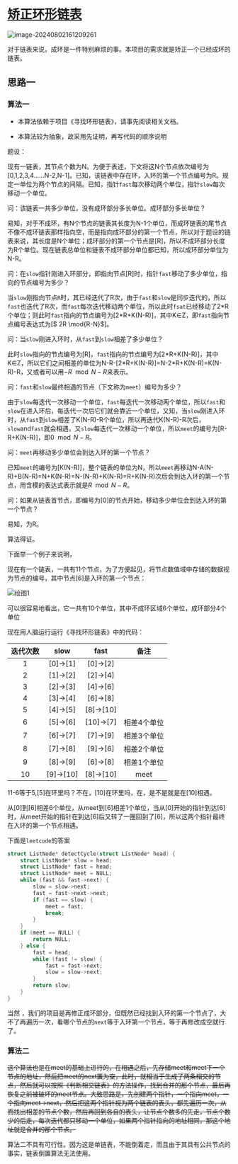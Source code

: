 # [矫正环形链表](https://leetcode.cn/problems/linked-list-cycle-ii/description/)

![image-20240802161209261](https://md-wind.oss-cn-nanjing.aliyuncs.com/md/202408021612520.png)

对于链表来说，成环是一件特别麻烦的事。本项目的需求就是矫正一个已经成环的链表。

## 思路一



### 算法一

- 本算法依赖于项目《寻找环形链表》，请事先阅读相关文档。

- 本算法较为抽象，故采用先证明，再写代码的顺序说明

题设：

现有一链表，其节点个数为N。为便于表述，下文将这N个节点依次编号为[0,1,2,3,4……N-2,N-1]。已知，该链表中存在环，入环的第一个节点编号为R。规定一单位为两个节点的间隔。已知，指针`fast`每次移动两个单位，指针`slow`每次移动一个单位。

问：该链表一共多少单位，没有成环部分多长单位。成环部分多长单位？

易知，对于不成环，有N个节点的链表其长度为N-1个单位，而成环链表的尾节点不像不成环链表那样指向空，而是指向成环部分的第一个节点，所以对于题设的链表来说，其长度是N个单位；成环部分的第一个节点是[R]，所以不成环部分长度为R个单位。现在链表总单位和链表不成环部分单位都已知，所以成环部分单位为N-R。

问：在`slow`指针刚进入环部分，即指向节点[R]时，指针`fast`移动了多少单位，指向的节点编号为多少？

当`slow`刚指向节点`R`时，其已经迭代了R次，由于`fast`和`slow`是同步迭代的，所以`fast`也迭代了R次，而`fast`每次迭代移动两个单位，所以此时`fsat`已经移动了2*R个单位；则此时`fast`指向的节点编号为[2\*R+K(N-R)]，其中K∈Z，即`fast`指向节点编号表达式为[$ 2R \mod{R-N}$]。

问：当`slow`刚进入环时，从`fast`到`slow`相差了多少单位？

此时`slow`指向的节点编号为[R]，`fast`指向的节点编号为[2\*R+K(N-R)]，其中K∈Z，所以它们之间相差的单位为N-R-[2\*R+K(N-R)]=N-2*R+K(N-R)=K(N-R)-R，又或者可以用$-R \mod{N-R}$来表示。

问：`fast`和`slow`最终相遇的节点（下文称为`meet`）编号为多少？

由于`slow`每迭代一次移动一个单位，`fast`每迭代一次移动两个单位，所以`fast`和`slow`在进入环后，每迭代一次后它们就会靠近一个单位，又知，当`slow`刚进入环时，从`fast`到`slow`相差了K(N-R)-R个单位，所以再迭代K(N-R)-R次后，`slow`and`fast`就会相遇，又`slow`每迭代一次移动一个单位，所以`meet`的编号为[R-R+K(N-R)]，即$0 \mod {N-R}$。

问：`meet`再移动多少单位会到达入环的第一个节点？

已知`meet`的编号为[K(N-R)]，整个链表的单位为N，所以`meet`再移动N-A(N-R)+B(N-R)=N+K(N-R)=N-(N-R)+K(N-R)=R+K(N-R)次后会到达入环的第一个节点，用含模的表达式表示就是$R \mod{N-R}$。

问：如果从链表首节点，即编号为[0]的节点开始，移动多少单位会到达入环的第一个节点？

易知，为R。

算法得证。

下面举一个例子来说明，

现在有一个链表，一共有11个节点，为了方便起见，将节点数值域中存储的数据视为节点的编号，其中节点[6]是入环的第一个节点：

![绘图1](https://md-wind.oss-cn-nanjing.aliyuncs.com/md/202408061641643.png)

可以很容易地看出，它一共有10个单位，其中不成环区域6个单位，成环部分4个单位

现在用人脑运行运行《寻找环形链表》中的代码：

| 迭代次数 |   slow    |   fast    |    备注     |
| :------: | :-------: | :-------: | :---------: |
|    1     | [0]->[1]  | [0]->[2]  |             |
|    2     | [1]->[2]  | [2]->[4]  |             |
|    3     | [2]->[3]  | [4]->[6]  |             |
|    4     | [3]->[4]  | [6]->[8]  |             |
|    5     | [4]->[5]  | [8]->[10] |             |
|    6     | [5]->[6]  | [10]->[7] | 相差4个单位 |
|    7     | [6]->[7]  | [7]->[9]  | 相差3个单位 |
|    8     | [7]->[8]  | [9]->[6]  | 相差2个单位 |
|    9     | [8]->[9]  | [6]->[8]  | 相差1个单位 |
|    10    | [9]->[10] | [8]->[10] |    meet     |

11-6等于5,[5]在环里吗？不在，[10]在环里吗，在，是不是就是在[10]相遇。

从[0]到[6]相差6个单位，从meet到[6]相差1个单位，当从[0]开始的指针到达[6]时，从meet开始的指针在到达[6]后又转了一圈回到了[6]，所以这两个指针最终在入环的第一个节点相遇。

下面是`leetcode`的答案

```c
struct ListNode* detectCycle(struct ListNode* head) {
    struct ListNode* slow = head;
    struct ListNode* fast = head;
    struct ListNode* meet = NULL;
    while (fast && fast->next) {
        slow = slow->next;
        fast = fast->next->next;
        if (fast == slow) {
            meet = fast;
            break;
        }
    }
    if (meet == NULL) {
        return NULL;
    } else {
        fast = head;
        while (fast != slow) {
            fast = fast->next;
            slow = slow->next;
        }
        return slow;
    }
}
```

当然 ，我们的项目是再修正成环部分，但既然已经找到入环的第一个节点了，大不了再遍历一次，看哪个节点的`next`等于入环第一个节点，等于再修改成空就行了。

### 算法二

~~这个算法也是在meet的基础上进行的，在相遇之后，先存储meet和meet下一个节点的地址，然后把meet的next置为空，此时，就相当于生成了两条相交的节点，然后就可以按照《判断相交链表》的方法操作，找到合并的那个节点，最后再恢复之前被破坏的meet节点。大致思路是，先创建两个指针，一个指向meet，一个指向meet->next，然后把这两个指针视为两个链表的表头，都先遍历一次，从而找出相差的节点个数，然后再回到各自的表头，让节点个数多的先走，节点个数少的后走，每次迭代都只移动一个单位，如果两个指针指向的地址相同，那这个地址就是合并的那个节点。~~

算法二不具有可行性。因为这是单链表，不能倒着走，而且由于其具有公共节点的事实，链表倒置算法无法使用。



